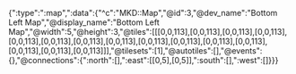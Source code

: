 {":type":":map",":data":{"^c":"MKD::Map","@id":3,"@dev_name":"Bottom Left Map","@display_name":"Bottom Left Map","@width":5,"@height":3,"@tiles":[[[0,0,113],[0,0,113],[0,0,113],[0,0,113],[0,0,113],[0,0,113],[0,0,113],[0,0,113],[0,0,113],[0,0,113],[0,0,113],[0,0,113],[0,0,113],[0,0,113],[0,0,113]]],"@tilesets":[1],"@autotiles":[],"@events":{},"@connections":{":north":[],":east":[[0,5],[0,5]],":south":[],":west":[]}}}